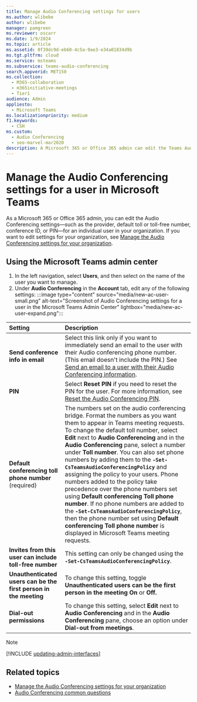 ```yaml
---
title: Manage Audio Conferencing settings for users
ms.author: wlibebe
author: wlibebe
manager: pamgreen
ms.reviewer: oscarr
ms.date: 1/9/2024
ms.topic: article
ms.assetid: 0f39dc9d-eb60-4c5a-9ae3-e34a01834d9b
ms.tgt.pltfrm: cloud
ms.service: msteams
ms.subservice: teams-audio-conferencing
search.appverid: MET150
ms.collection: 
  - M365-collaboration
  - m365initiative-meetings
  - Tier1
audience: Admin
appliesto: 
  - Microsoft Teams
ms.localizationpriority: medium
f1.keywords: 
  - CSH
ms.custom: 
  - Audio Conferencing
  - seo-marvel-mar2020
description: A Microsoft 365 or Office 365 admin can edit the Teams Audio Conferencing settings, including provider, default toll or toll-free number, conference ID, or PIN for a user.
---
```


# Manage the Audio Conferencing settings for a user in Microsoft Teams

As a Microsoft 365 or Office 365 admin, you can edit the Audio Conferencing settings—such as the provider, default toll or toll-free number, conference ID, or PIN—for an individual user in your organization. If you want to edit settings for your organization, see [Manage the Audio Conferencing settings for your organization](manage-the-audio-conferencing-settings-for-my-organization-in-teams.md).

## Using the Microsoft Teams admin center

1. In the left navigation, select **Users**, and then select on the name of the user you want to manage.
2. Under **Audio Conferencing** in the **Account** tab, edit any of the following settings:
:::image type="content" source="media/new-ac-user-small.png" alt-text="Screenshot of Audio Conferencing settings for a user in the Microsoft Teams Admin Center" lightbox="media/new-ac-user-expand.png":::

| Setting | Description |
|:-----|:-----|
|**Send conference info in email**  |Select this link only if you want to immediately send an email to the user with their Audio conferencing phone number. (This email doesn't include the PIN.) See [Send an email to a user with their Audio Conferencing information](send-an-email-to-a-user-with-their-dial-in-information-in-teams.md).  |
|**PIN** |Select **Reset PIN** if you need to reset the PIN for the user. For more information, see [Reset the Audio Conferencing PIN](reset-the-audio-conferencing-pin-in-teams.md). |
|**Default conferencing toll phone number** (required) |The numbers set on the audio conferencing bridge. Format the numbers as you want them to appear in Teams meeting requests. To change the default toll number, select **Edit** next to **Audio Conferencing** and in the **Audio Conferencing** pane, select a number under **Toll number**. You can also set phone numbers by adding them to the **`-Set-CsTeamsAudioConferencingPolicy`** and assigning the policy to your users. Phone numbers added to the policy take precedence over the phone numbers set using **Default conferencing Toll phone number**. If no phone numbers are added to the **`-Set-CsTeamsAudioConferencingPolicy`**, then the phone number set using **Default conferencing Toll phone number** is displayed in Microsoft Teams meeting requests. |
|**Invites from this user can include toll-free number**|This setting can only be changed using the **`-Set-CsTeamsAudioConferencingPolicy`**. |
|**Unauthenticated users can be the first person in the meeting**|To change this setting, toggle **Unauthenticated users can be the first person in the meeting** **On** or **Off.**|
|**Dial-out permissions**|To change this setting, select **Edit** next to **Audio Conferencing** and in the **Audio Conferencing** pane, choose an option under **Dial-out from meetings**.|

> [!NOTE]
> [!INCLUDE [updating-admin-interfaces](includes/updating-admin-interfaces.md)]

## Related topics

- [Manage the Audio Conferencing settings for your organization](manage-the-audio-conferencing-settings-for-my-organization-in-teams.md)
- [Audio Conferencing common questions](audio-conferencing-common-questions.md)
